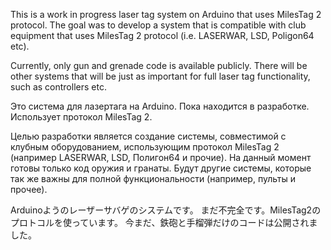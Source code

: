 This is a work in progress laser tag system on Arduino that uses MilesTag 2 protocol.
The goal was to develop a system that is compatible with club equipment that uses MilesTag 2 protocol (i.e. LASERWAR, LSD, Poligon64 etc).

Currently, only gun and grenade code is available publicly. There will be other systems that will be just as important for full laser tag functionality, such as controllers etc.

Это система для лазертага на Arduino.
Пока находится в разработке. Использует протокол MilesTag 2.

Целью разработки является создание системы, совместимой с клубным оборудованием, использующим протокол MilesTag 2 (например LASERWAR, LSD, Полигон64 и прочие).
На данный момент готовы только код оружия и гранаты. Будут другие системы, которые так же важны для полной функциональности (например, пульты и прочее).

Arduinoようのレーザーサバゲのシステムです。
まだ不完全です。MilesTag2のプロトコルを使っています。
今まだ、鉄砲と手榴弾だけのコードは公開されました。
